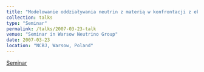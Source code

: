 ```yaml
---
title: "Modelowanie oddziaływania neutrin z materią w konfrontacji z eksperymentem"
collection: talks
type: "Seminar"
permalink: /talks/2007-03-23-talk
venue: "Seminar in Warsow Neutrino Group"
date: 2007-03-23
location: "NCBJ, Warsow, Poland"
---
```


[Seminar](-) 
